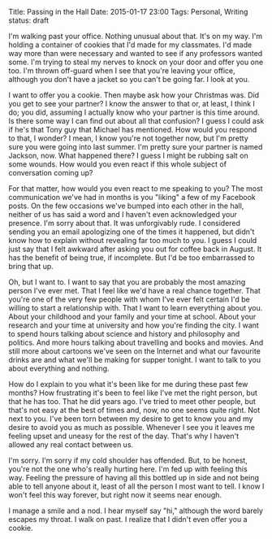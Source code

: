 Title: Passing in the Hall
Date: 2015-01-17 23:00
Tags: Personal, Writing
status: draft


I'm walking past your office. Nothing unusual about that. It's on my way. I'm
holding a container of cookies that I'd made for my classmates. I'd made way
more than were necessary and wanted to see if any professors wanted
some. I'm trying to steal my nerves to knock on your door and offer you one
too. I'm thrown off-guard when I see that you're leaving your office, although
you don't have a jacket so you can't be going far. I look at you.

I want to offer you a cookie. Then maybe ask how your Christmas was. Did you
get to see your partner? I know the answer to that or, at least, I think I do;
you did, assuming I actually know who your partner is this time around. Is
there some way I can find out about all that confusion? I guess I could ask if
he's that Tony guy that Michael has mentioned. How would you respond to that,
I wonder? I mean, I know you're not together now, but I'm pretty sure you were
going into last summer. I'm pretty sure your partner is named Jackson, now.
What happened there? I guess I might be rubbing salt on some wounds. How would
you even react if this whole subject of conversation coming up? 

For that matter, how would you even react to me speaking to you? The most
communication we've had in months is you "liking" a few of my Facebook posts.
On the few occasions we've bumped into each other in the hall, neither of us
has said a word and I haven't even acknowledged your presence. I'm sorry about
that. It was unforgivably rude. I considered sending you an email apologizing
one of the times it happened, but didn't know how to explain without revealing
far too much to you. I guess I could just say that I felt awkward after asking
you out for coffee back in August. It has the benefit of being true, if
incomplete. But I'd be too embarrassed to bring that up.

Oh, but I want to. I want to say that you are probably the most amazing person
I've ever met. That I feel like we'd have a real chance together. That you're
one of the very few people with whom I've ever felt certain I'd be willing
to start a relationship with. That I want to learn everything about you. About
your childhood and your family and your time at school. About your research and
your time at university and how you're finding the city. I want to spend hours
talking about science and history and philosophy and politics. And more hours
talking about travelling and books and movies. And still more about cartoons
we've seen on the Internet and what our favourite drinks are and what we'll be
making for supper tonight. I want to talk to you about everything and nothing.

How do I explain to you what it's been like for me during these past few
months? How frustrating it's been to feel like I've met the right person, but
that he has too. That he did years ago. I've tried to meet other people, but
that's not easy at the best of times and, now, no one seems quite right. Not
next to you. I've been torn between my desire to get to know you and my desire
to avoid you as much as possible. Whenever I see you it leaves me feeling upset
and uneasy for the rest of the day. That's why I haven't allowed any real
contact between us.

I'm sorry. I'm sorry if my cold shoulder has offended. But, to be honest,
you're not the one who's really hurting here. I'm fed up with feeling this way.
Feeling the pressure of having all this bottled up in side and not being able
to tell anyone about it, least of all the person I most want to tell. I know I
won't feel this way forever, but right now it seems near enough.

I manage a smile and a nod. I hear myself say "hi," although the word barely
escapes my throat. I walk on past. I realize that I didn't even offer you a
cookie.


